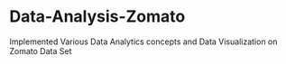 # Data-Analysis-Zomato
Implemented Various Data Analytics concepts and Data Visualization on Zomato Data Set
